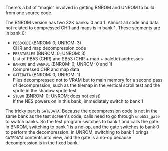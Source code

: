 There's a bit of "magic" involved in getting BNROM and UNROM to
build from one source code.

The BNROM version has two 32K banks: 0 and 1.  Almost all code and
data not related to compressed CHR and maps is in bank 1.  These
segments are in bank 0:

* `PB53CODE` (BNROM: 0; UNROM: 3)  
  CHR and map decompression code
* `PB53TABLES` (BNROM: 0; UNROM: 3)  
  List of PB53 (CHR) and SB53 (CHR + map + palette) addresses
* `BANK00` and `BANK01` (BNROM: 0; UNROM: 0 and 1)  
  Compressed CHR and map data
* `GATEDATA` (BNROM: 0; UNROM: 1)  
  Files decompressed not to VRAM but to main memory for a second pass
  of decompression, such as the tilemap in the vertical scroll test
  and the sprite in the shadow sprite test
* `STUB0` (BNROM: 0; UNROM: does not exist)  
  If the NES powers on in this bank, immediately switch to bank 1

The tricky part is `GATEDATA`.  Because the decompression code is not
in the same bank as the test screen's code, calls need to go through
`unpb53_gate` to switch banks.  So the test program switches to bank
1 and calls the gate.  In BNROM, switching to bank 1 is a no-op, and
the gate switches to bank 0 to perform the decompression.  In UNROM,
switching to bank 1 brings `GATEDATA` contents into view, and
the gate is a no-op because decompression is in the fixed bank.
